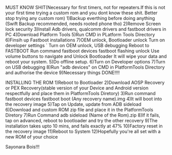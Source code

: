 MUST KNOW SHIT(Necessary for first timers, not for repeaters.If this is not your first time trying a custom rom and you dont know these shit. Better stop trying any custom rom)
	1)Backup everthing before doing anything (Swift Backup recommended, needs rooted phone tho)
	2)Remove Screen lock security
	3)Install Adb drivers, qualcomm drivers and fastboot drivers in PC
	4)Download Platform Tools
	5)Run CMD in PLatform Tools Directory
	6)Finsih up Fastboot installations
	7)OEM unlock, Bootloader unlock
		Turn on developer settings
`		Turn on OEM unlock, USB debugging
		Reboot to FASTBOOT
		Run command
			fastboot devices
			fastboot flashing unlock
		Use volume buttons to navigate and Unlock Bootloader
		It will wipe your data and reboot your system. 
	5)Do offline setup. 
	6)Turn on Developer options
	7)Turn on USB debugging
	8)Run "adb devices" on CMD in PlatformTools Directory and authorise the device
	9)Necessary things DONE!!!!

INSTALLING THE ROM
	1)Reboot to Bootloader
	2)Download AOSP Recovery or PEX Recovery(stable version of your Device and Android version respectfully and place them in PlatformTools Diretory)
	3)Run command
		fastboot devices
		fastboot boot (Any recovery name).img
 	4)It will boot into the recovery image
	5)Tap on Update, update from ADB sideload
	6)Download and custom ROM zip file and place it in the PlatformTools Diretory
	7)Run Command
		adb sideload (Name of the Rom).zip
	8)If it fails, tap on advanced, reboot to bootloader and try the other recovery
	9)The installation takes upto 10 mins, and fails exactly at 47%
	10)Factory reset in the recovery image
	11)Reboot to System
	12)Hopefully you're all set with a new ROM of your choice

Sayonara Bois!!!